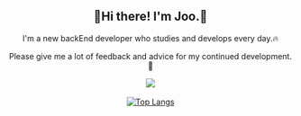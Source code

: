 
<!--  
**JooGit12/JooGit12** is a ✨ _special_ ✨ repository because its `README.md` (this file) appears on your GitHub profile.

Here are some ideas to get you started:

- 🔭 I’m currently working on ...
- 🌱 I’m currently learning ...
- 👯 I’m looking to collaborate on ...
- 🤔 I’m looking for help with ...
- 💬 Ask me about ...
- 📫 How to reach me: ...
- 😄 Pronouns: ...
- ⚡ Fun fact: ...
-->

<div align="center">
  <h2>🦊Hi there! I'm Joo.🦊</h2>
  <p>I'm a new backEnd developer who studies and develops every day.🔥</p>
  <p>Please give me a lot of feedback and advice for my continued development.💬</p>
  <a href="https://www.notion.so/Joo-Library-86519211a32a4bb681da8f619b952d3e?pvs=4">
    <img src="https://img.shields.io/badge/notion-white?style=flat&logo=notion&logoColor=CC6699"/>
  </a>
  <br>
  <br>
  <a href="https://github.com/JooGit12/JooGit12">
    <img src="https://github-readme-stats.vercel.app/api/top-langs/?username=JooGit12&langs_count=10&layout=compact&theme=dark" alt="Top Langs"/>
  </a
</div>
